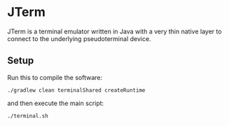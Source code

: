 # JTerm

JTerm is a terminal emulator written in Java with a very thin native layer to
connect to the underlying pseudoterminal device.

## Setup

Run this to compile the software:

    ./gradlew clean terminalShared createRuntime

and then execute the main script:

    ./terminal.sh
